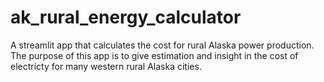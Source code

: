 # ak_rural_energy_calculator
A streamlit app that calculates the cost for rural Alaska power production. The purpose of this app is to give estimation and insight in the cost of electricty 
for many western rural Alaska cities. 
